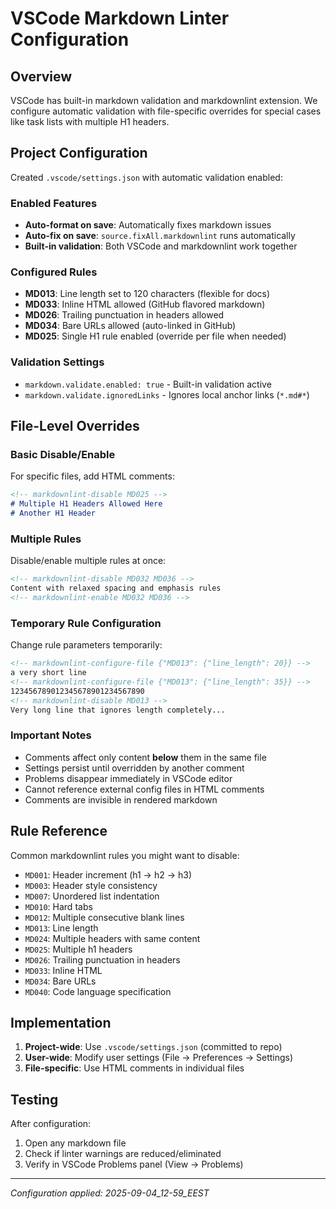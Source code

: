 # VSCode Markdown Linter Configuration

## Overview

VSCode has built-in markdown validation and markdownlint extension. We configure automatic validation with file-specific overrides for special cases like task lists with multiple H1 headers.

## Project Configuration

Created `.vscode/settings.json` with automatic validation enabled:

### Enabled Features

- **Auto-format on save**: Automatically fixes markdown issues
- **Auto-fix on save**: `source.fixAll.markdownlint` runs automatically
- **Built-in validation**: Both VSCode and markdownlint work together

### Configured Rules

- **MD013**: Line length set to 120 characters (flexible for docs)
- **MD033**: Inline HTML allowed (GitHub flavored markdown)
- **MD026**: Trailing punctuation in headers allowed
- **MD034**: Bare URLs allowed (auto-linked in GitHub)
- **MD025**: Single H1 rule enabled (override per file when needed)

### Validation Settings

- `markdown.validate.enabled: true` - Built-in validation active
- `markdown.validate.ignoredLinks` - Ignores local anchor links (`*.md#*`)

## File-Level Overrides

### Basic Disable/Enable

For specific files, add HTML comments:

```markdown
<!-- markdownlint-disable MD025 -->
# Multiple H1 Headers Allowed Here
# Another H1 Header
```

### Multiple Rules

Disable/enable multiple rules at once:

```markdown
<!-- markdownlint-disable MD032 MD036 -->
Content with relaxed spacing and emphasis rules
<!-- markdownlint-enable MD032 MD036 -->
```

### Temporary Rule Configuration

Change rule parameters temporarily:

```markdown
<!-- markdownlint-configure-file {"MD013": {"line_length": 20}} -->
a very short line
<!-- markdownlint-configure-file {"MD013": {"line_length": 35}} -->
123456789012345678901234567890
<!-- markdownlint-disable MD013 -->
Very long line that ignores length completely...
```

### Important Notes

- Comments affect only content **below** them in the same file
- Settings persist until overridden by another comment  
- Problems disappear immediately in VSCode editor
- Cannot reference external config files in HTML comments
- Comments are invisible in rendered markdown

## Rule Reference

Common markdownlint rules you might want to disable:

- `MD001`: Header increment (h1 -> h2 -> h3)
- `MD003`: Header style consistency  
- `MD007`: Unordered list indentation
- `MD010`: Hard tabs
- `MD012`: Multiple consecutive blank lines
- `MD013`: Line length
- `MD024`: Multiple headers with same content
- `MD025`: Multiple h1 headers
- `MD026`: Trailing punctuation in headers
- `MD033`: Inline HTML
- `MD034`: Bare URLs
- `MD040`: Code language specification

## Implementation

1. **Project-wide**: Use `.vscode/settings.json` (committed to repo)
2. **User-wide**: Modify user settings (File → Preferences → Settings)
3. **File-specific**: Use HTML comments in individual files

## Testing
 <!-- markdownlint-disable MD032 MD036 -->
After configuration:
1. Open any markdown file
2. Check if linter warnings are reduced/eliminated
3. Verify in VSCode Problems panel (View → Problems)

---

*Configuration applied: 2025-09-04_12-59_EEST*
